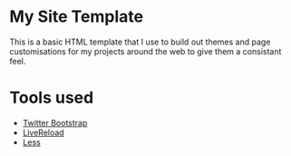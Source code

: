 My Site Template
==================

This is a basic HTML template that I use to build out themes and page customisations for my projects around the web to give them a consistant feel.

Tools used
=============
* [Twitter Bootstrap](http://twitter.github.com/bootstrap/)
* [LiveReload](http://livereload.com/)
* [Less](http://lesscss.org/)